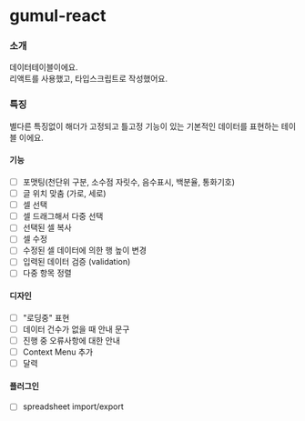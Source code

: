 # gumul-react
### 소개
데이터테이블이에요.  
리액트를 사용했고, 타입스크립트로 작성했어요. 

### 특징
별다른 특징없이 해더가 고정되고 틀고정 기능이 있는 기본적인 데이터를 표현하는 테이블 이에요.

#### 기능
- [ ] 포맷팅(천단위 구분, 소수점 자릿수, 음수표시, 백분율, 통화기호)
- [ ] 글 위치 맞춤 (가로, 세로)
- [ ] 셀 선택
- [ ] 셀 드래그해서 다중 선택
- [ ] 선택된 셀 복사
- [ ] 셀 수정
- [ ] 수정된 셀 데이터에 의한 행 높이 변경
- [ ] 입력된 데이터 검증 (validation)
- [ ] 다중 항목 정렬

#### 디자인
- [ ] "로딩중" 표현
- [ ] 데이터 건수가 없을 때 안내 문구
- [ ] 진행 중 오류사항에 대한 안내
- [ ] Context Menu 추가
- [ ] 달력

#### 플러그인
- [ ] spreadsheet import/export
